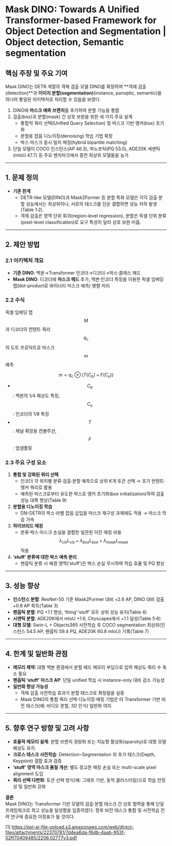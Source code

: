 # Mask DINO: Towards A Unified Transformer-based Framework for Object Detection and Segmentation | Object detection, Semantic segmentation

## 핵심 주장 및 주요 기여
Mask DINO는 DETR 계열의 객체 검출 모델 DINO를 확장하여 **객체 검출(detection)**과 **이미지 분할(segmentation)**(instance, panoptic, semantic)을 하나의 통일된 아키텍처로 처리할 수 있음을 보였다.  
1. DINO에 **마스크 예측 브랜치**를 추가하여 분할 기능을 통합  
2. 검출(box)과 분할(mask) 간 상호 보완을 위한 세 가지 주요 설계  
   - 통합적 쿼리 선택(Unified Query Selection) 및 마스크 기반 앵커(box) 초기화  
   - 분할용 잡음 디노이징(denoising) 학습 기법 확장  
   - 박스·마스크 동시 일치 매칭(hybrid bipartite matching)  
3. 단일 모델이 COCO 인스턴스(AP 46.3), 파노프틱(PQ 53.0), ADE20K 세맨틱(mIoU 47.7) 등 주요 벤치마크에서 종전 최상위 모델들을 능가

***

## 1. 문제 정의
- **기존 한계**  
  - DETR-like 모델(DINO)과 Mask2Former 등 분할 특화 모델은 각각 검출·분할 성능에서는 최상위이나, 서로의 태스크를 단순 결합하면 성능 저하 발생(Table 1·2).  
  - 객체 검출은 영역 단위 회귀(region-level regression), 분할은 픽셀 단위 분류(pixel-level classification)로 요구 특성이 달라 상호 보완 미흡.

***

## 2. 제안 방법  
### 2.1 아키텍처 개요  
- **기존 DINO**: 백본→Transformer 인코더→디코더→박스·클래스 헤드  
- **Mask DINO**: 디코더에 **마스크 헤드** 추가, 백본·인코더 특징을 이용한 픽셀 임베딩 맵(dot-product로 바이너리 마스크 예측) 병렬 처리  

### 2.2 수식  
픽셀 임베딩 맵 $$M$$과 디코더의 컨텐트 쿼리 $$q_c$$의 도트 프로덕트로 마스크 $$m$$ 예측  

$$
m = q_c \otimes \bigl(T(C_b) + F(C_e)\bigr)
$$  

- $$C_b$$: 백본의 1/4 해상도 특징, $$C_e$$: 인코더의 1/8 특징  
- $$T$$: 채널 확장용 컨볼루션, $$F$$: 업샘플링

### 2.3 주요 구성 요소  
1. **통합 및 강화된 쿼리 선택**  
   - 인코더 각 위치별 분류·검출·분할 예측으로 상위 K개 토큰 선택 → 초기 컨텐트·앵커 쿼리로 활용  
   - 예측된 마스크로부터 유도한 박스로 앵커 초기화(box initialization)하여 검출 성능 대폭 향상(Table 9)  
2. **분할용 디노이징 학습**  
   - DN-DETR의 박스·라벨 잡음 삽입을 마스크 재구성 과제에도 적용 → 마스크 학습 가속  
3. **하이브리드 매칭**  
   - 분류·박스·마스크 손실을 결합한 일관된 이진 매칭 비용 $$\lambda_{cls}L_{cls} + \lambda_{box}L_{box} + \lambda_{mask}L_{mask}$$ 적용  
4. **‘stuff’ 분류에 대한 박스 예측 분리**  
   - 팬옵틱 분류 시 배경 영역(‘stuff’)은 박스 손실 무시하여 학습 효율 및 PQ 향상  

***

## 3. 성능 향상  
- **인스턴스 분할**: ResNet-50 기준 Mask2Former 대비 +2.6 AP, DINO 대비 검출 +0.8 AP 획득(Table 3)  
- **팬옵틱 분할**: PQ +1.1 향상, ‘thing’·‘stuff’ 모두 상위 성능 유지(Table 4)  
- **시맨틱 분할**: ADE20K에서 mIoU +1.6, Cityscapes에서 +1.1 달성(Table 5·6)  
- **대형 모델**: Swin-L + Objects365 사전학습 후 COCO segmentation 최상위(인스턴스 54.5 AP, 팬옵틱 59.4 PQ, ADE20K 60.8 mIoU) 기록(Table 7)

***

## 4. 한계 및 일반화 관점  
- **메모리 제약**: 대형 백본 환경에서 분할 헤드 메모리 부담으로 입력 해상도·쿼리 수 축소 필요  
- **팬옵틱 ‘stuff’ 마스크 AP**: 단일 unified 학습 시 instance-only 대비 감소 가능성  
- **일반화 향상 가능성**  
  - 객체 검출 사전학습 효과가 분할 태스크로 확장됨을 실증  
  - Mask DINO의 통합 쿼리 선택·디노이징·매칭 기법은 타 Transformer 기반 비전 태스크(예: 비디오 분할, 3D 인식) 일반화 여지  

***

## 5. 향후 연구 방향 및 고려 사항  
- **효율적 메모리 설계**: 분할 브랜치 경량화 또는 지능형 활성화(sparsity)로 대형 모델 해상도 유지  
- **크로스 태스크 사전학습**: Detection‒Segmentation 외 추가 태스크(Depth, Keypoint) 결합 효과 검증  
- **‘stuff’ 영역 마스크 품질 개선**: 별도 정교한 매칭 손실 또는 multi-scale pixel alignment 도입  
- **쿼리 선택 다변화**: 토큰 선택 방식(예: 그래프 기반, 동적 클러스터링)으로 학습 안정성 및 일반화 강화  

**결론**  
Mask DINO는 Transformer 기반 모델의 검출·분할 태스크 간 상호 협력을 통해 단일 프레임워크로 최고 성능을 달성함을 입증하였다. 향후 비전 태스크 통합 및 사전학습 전략 연구에 중요한 이정표가 될 것이다.

[1] https://ppl-ai-file-upload.s3.amazonaws.com/web/direct-files/attachments/22370781/7d4ea6da-f6db-4aab-953f-02ff70409485/2206.02777v3.pdf
